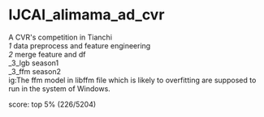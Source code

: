 # IJCAI_alimama_ad_cvr  
A CVR's competition in Tianchi  
_1_ data preprocess and feature engineering  
_2_ merge feature and df   
_3_lgb season1  
_3_ffm season2  
ig:The ffm model in libffm file which is likely to overfitting are supposed to run in the system of Windows.  

score: top 5% (226/5204)

